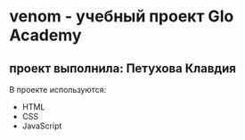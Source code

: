 # venom - учебный проект Glo Academy 
## проект выполнила: Петухова Клавдия

В проекте используются:
- HTML
- CSS
- JavaScript
